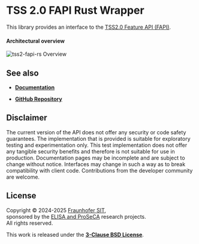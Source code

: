 # TSS 2.0 FAPI Rust Wrapper

This library provides an interface to the [TSS2.0 Feature API (FAPI)](https://tpm2-tss.readthedocs.io/en/latest/group__fapi.html).

#### Architectural overview

![tss2-fapi-rs Overview](https://raw.githubusercontent.com/tpm2-software/rust-tss-fapi/main/docs/images/tss2-fapi-rs-overview.small.png)

## See also

* [**Documentation**](https://tpm2-software.github.io/rust-tss-fapi/tss2_fapi_rs/)

* [**GitHub Repository**](https://github.com/tpm2-software/rust-tss-fapi/)

## Disclaimer

The current version of the API does not offer any security or code safety guarantees. The implementation that is provided is suitable for exploratory testing and experimentation only. This test implementation does not offer any tangible security benefits and therefore is not suitable for use in production. Documentation pages may be incomplete and are subject to change without notice. Interfaces may change in such a way as to break compatibility with client code. Contributions from the developer community are welcome.

## License

Copyright &copy; 2024-2025 [Fraunhofer SIT](https://www.sit.fraunhofer.de/en/),  
sponsored by the [ELISA and ProSeCA](https://novomotive.de/) research projects.  
All rights reserved.

This work is released under the [**3-Clause BSD License**](https://opensource.org/license/bsd-3-clause).
